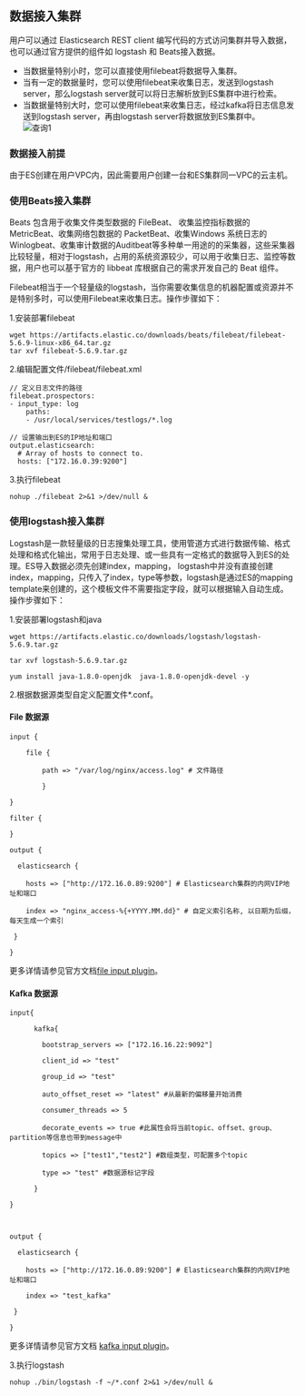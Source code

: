 ## 数据接入集群
用户可以通过 Elasticsearch REST client 编写代码的方式访问集群并导入数据，也可以通过官方提供的组件如 logstash 和 Beats接入数据。</br>
* 当数据量特别小时，您可以直接使用filebeat将数据导入集群。</br>
* 当有一定的数据量时，您可以使用filebeat来收集日志，发送到logstash server，那么logstash server就可以将日志解析放到ES集群中进行检索。</br>
* 当数据量特别大时，您可以使用filebeat来收集日志，经过kafka将日志信息发送到logstash server，再由logstash server将数据放到ES集群中。</br>
![查询1](https://github.com/jdcloudcom/cn/blob/Elasticsearch/image/Internet-Middleware/JCS%20for%20Elasticsearch/logstash.png)
### 数据接入前提
由于ES创建在用户VPC内，因此需要用户创建一台和ES集群同一VPC的云主机。

### 使用Beats接入集群
Beats 包含用于收集文件类型数据的 FileBeat、 收集监控指标数据的 MetricBeat、收集网络包数据的 PacketBeat、收集Windows 系统日志的Winlogbeat、收集审计数据的Auditbeat等多种单一用途的的采集器，这些采集器比较轻量，相对于logstash，占用的系统资源较少，可以用于收集日志、监控等数据，用户也可以基于官方的 libbeat 库根据自己的需求开发自己的 Beat 组件。</br>

Filebeat相当于一个轻量级的logstash，当你需要收集信息的机器配置或资源并不是特别多时，可以使用Filebeat来收集日志。操作步骤如下：</br>

1.安装部署filebeat

```
wget https://artifacts.elastic.co/downloads/beats/filebeat/filebeat-5.6.9-linux-x86_64.tar.gz
tar xvf filebeat-5.6.9.tar.gz
```

2.编辑配置文件/filebeat/filebeat.xml

```
// 定义日志文件的路径
filebeat.prospectors:
- input_type: log
    paths:
    - /usr/local/services/testlogs/*.log
 
// 设置输出到ES的IP地址和端口
output.elasticsearch:
  # Array of hosts to connect to.
  hosts: ["172.16.0.39:9200"]
  ```
  
3.执行filebeat

```
nohup ./filebeat 2>&1 >/dev/null &
```

### 使用logstash接入集群
Logstash是一款轻量级的日志搜集处理工具，使用管道方式进行数据传输、格式处理和格式化输出，常用于日志处理、或一些具有一定格式的数据导入到ES的处理。ES导入数据必须先创建index，mapping， logstash中并没有直接创建index，mapping，只传入了index，type等参数，logstash是通过ES的mapping template来创建的，这个模板文件不需要指定字段，就可以根据输入自动生成。操作步骤如下：

1.安装部署logstash和java</br>
 
 ```
wget https://artifacts.elastic.co/downloads/logstash/logstash-5.6.9.tar.gz

tar xvf logstash-5.6.9.tar.gz

yum install java-1.8.0-openjdk  java-1.8.0-openjdk-devel -y
```

2.根据数据源类型自定义配置文件*.conf。

#### File 数据源 

```
input {

    file {

        path => "/var/log/nginx/access.log" # 文件路径

        }

}

filter {

}

output {

  elasticsearch {

    hosts => ["http://172.16.0.89:9200"] # Elasticsearch集群的内网VIP地址和端口

    index => "nginx_access-%{+YYYY.MM.dd}" # 自定义索引名称, 以日期为后缀，每天生成一个索引

 }

}
```


更多详情请参见官方文档[file input plugin](https://www.elastic.co/guide/en/logstash/5.6/plugins-inputs-file.html)。</br>

#### Kafka 数据源
```
input{

      kafka{

        bootstrap_servers => ["172.16.16.22:9092"]

        client_id => "test"

        group_id => "test"

        auto_offset_reset => "latest" #从最新的偏移量开始消费

        consumer_threads => 5

        decorate_events => true #此属性会将当前topic、offset、group、partition等信息也带到message中

        topics => ["test1","test2"] #数组类型，可配置多个topic

        type => "test" #数据源标记字段

      }

}



output {

  elasticsearch {

    hosts => ["http://172.16.0.89:9200"] # Elasticsearch集群的内网VIP地址和端口

    index => "test_kafka"

 }

}
```


更多详情请参见官方文档 [kafka input plugin](https://www.elastic.co/guide/en/logstash/5.6/plugins-inputs-kafka.html)。</br>

3.执行logstash</br>

```
nohup ./bin/logstash -f ~/*.conf 2>&1 >/dev/null &
```
